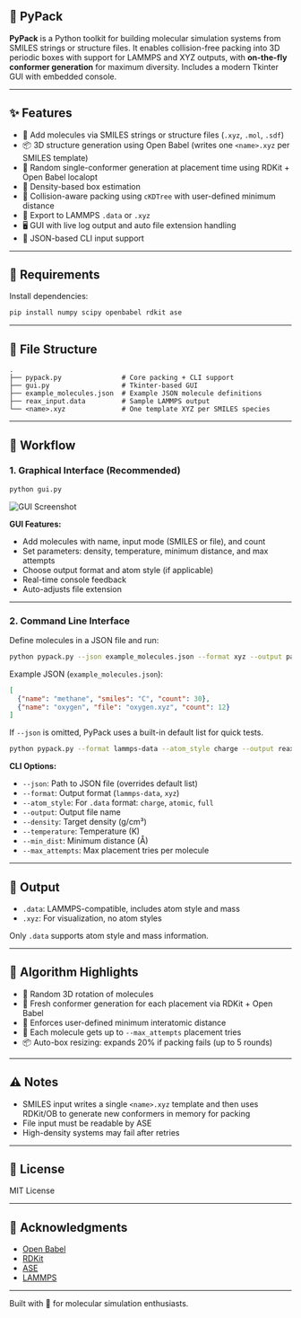 ## 🧬 PyPack

**PyPack** is a Python toolkit for building molecular simulation systems from SMILES strings or structure files. It enables collision-free packing into 3D periodic boxes with support for LAMMPS and XYZ outputs, with **on-the-fly conformer generation** for maximum diversity. Includes a modern Tkinter GUI with embedded console.

---

## ✨ Features

* 🧪 Add molecules via SMILES strings or structure files (`.xyz`, `.mol`, `.sdf`)
* 📦 3D structure generation using Open Babel (writes one `<name>.xyz` per SMILES template)
* 🎲 Random single-conformer generation at placement time using RDKit + Open Babel localopt
* 📐 Density-based box estimation
* 🧱 Collision-aware packing using `cKDTree` with user-defined minimum distance
* 💾 Export to LAMMPS `.data` or `.xyz`
* 🖥️ GUI with live log output and auto file extension handling
* 🧾 JSON-based CLI input support

---

## 🧰 Requirements

Install dependencies:

```bash
pip install numpy scipy openbabel rdkit ase
```

---

## 📁 File Structure

```
.
├── pypack.py               # Core packing + CLI support
├── gui.py                  # Tkinter-based GUI
├── example_molecules.json  # Example JSON molecule definitions
├── reax_input.data         # Sample LAMMPS output
└── <name>.xyz              # One template XYZ per SMILES species
```

---

## 🚀 Workflow

### 1. Graphical Interface (Recommended)

```bash
python gui.py
```

![GUI Screenshot](https://github.com/user-attachments/assets/9624641a-03ca-4d8f-b0e5-5330ff2c8d3e)

**GUI Features:**

* Add molecules with name, input mode (SMILES or file), and count
* Set parameters: density, temperature, minimum distance, and max attempts
* Choose output format and atom style (if applicable)
* Real-time console feedback
* Auto-adjusts file extension

---

### 2. Command Line Interface

Define molecules in a JSON file and run:

```bash
python pypack.py --json example_molecules.json --format xyz --output packed_system.xyz
```

Example JSON (`example_molecules.json`):

```json
[
  {"name": "methane", "smiles": "C", "count": 30},
  {"name": "oxygen", "file": "oxygen.xyz", "count": 12}
]
```

If `--json` is omitted, PyPack uses a built-in default list for quick tests.

```bash
python pypack.py --format lammps-data --atom_style charge --output reax_input.data
```

**CLI Options:**

* `--json`: Path to JSON file (overrides default list)
* `--format`: Output format (`lammps-data`, `xyz`)
* `--atom_style`: For `.data` format: `charge`, `atomic`, `full`
* `--output`: Output file name
* `--density`: Target density (g/cm³)
* `--temperature`: Temperature (K)
* `--min_dist`: Minimum distance (Å)
* `--max_attempts`: Max placement tries per molecule

---

## 📄 Output

* `.data`: LAMMPS-compatible, includes atom style and mass
* `.xyz`: For visualization, no atom styles

Only `.data` supports atom style and mass information.

---

## 🧠 Algorithm Highlights

* 🔄 Random 3D rotation of molecules
* 🎲 Fresh conformer generation for each placement via RDKit + Open Babel
* 📏 Enforces user-defined minimum interatomic distance
* 🔁 Each molecule gets up to `--max_attempts` placement tries
* 📦 Auto-box resizing: expands 20% if packing fails (up to 5 rounds)

---

## ⚠️ Notes

* SMILES input writes a single `<name>.xyz` template and then uses RDKit/OB to generate new conformers in memory for packing
* File input must be readable by ASE
* High-density systems may fail after retries

---

## 📜 License

MIT License

---

## 🙌 Acknowledgments

* [Open Babel](https://openbabel.org/)
* [RDKit](https://www.rdkit.org/)
* [ASE](https://wiki.fysik.dtu.dk/ase/)
* [LAMMPS](https://lammps.org/)

---

Built with 🧬 for molecular simulation enthusiasts.
